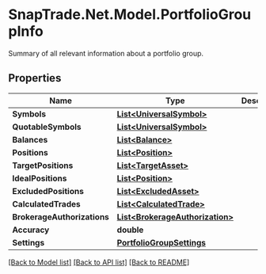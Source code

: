 # SnapTrade.Net.Model.PortfolioGroupInfo
Summary of all relevant information about a portfolio group.

## Properties

Name | Type | Description | Notes
------------ | ------------- | ------------- | -------------
**Symbols** | [**List&lt;UniversalSymbol&gt;**](UniversalSymbol.md) |  | [optional] 
**QuotableSymbols** | [**List&lt;UniversalSymbol&gt;**](UniversalSymbol.md) |  | [optional] 
**Balances** | [**List&lt;Balance&gt;**](Balance.md) |  | [optional] 
**Positions** | [**List&lt;Position&gt;**](Position.md) |  | [optional] 
**TargetPositions** | [**List&lt;TargetAsset&gt;**](TargetAsset.md) |  | [optional] 
**IdealPositions** | [**List&lt;Position&gt;**](Position.md) |  | [optional] 
**ExcludedPositions** | [**List&lt;ExcludedAsset&gt;**](ExcludedAsset.md) |  | [optional] 
**CalculatedTrades** | [**List&lt;CalculatedTrade&gt;**](CalculatedTrade.md) |  | [optional] 
**BrokerageAuthorizations** | [**List&lt;BrokerageAuthorization&gt;**](BrokerageAuthorization.md) |  | [optional] 
**Accuracy** | **double** |  | [optional] 
**Settings** | [**PortfolioGroupSettings**](PortfolioGroupSettings.md) |  | [optional] 

[[Back to Model list]](../README.md#documentation-for-models) [[Back to API list]](../README.md#documentation-for-api-endpoints) [[Back to README]](../README.md)


